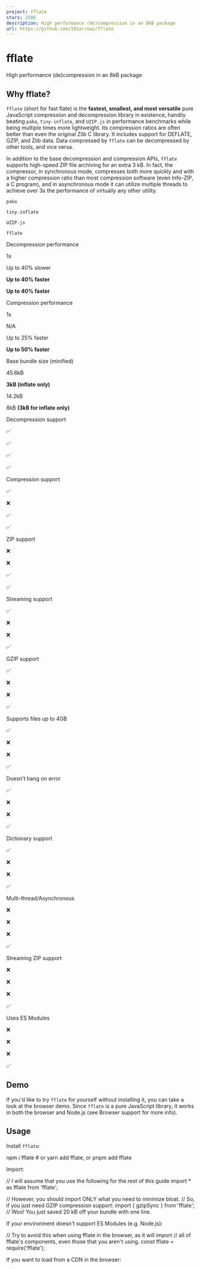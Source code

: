 ```yaml
---
project: fflate
stars: 2586
description: High performance (de)compression in an 8kB package
url: https://github.com/101arrowz/fflate
---
```


fflate
======

High performance (de)compression in an 8kB package

Why fflate?
-----------

`fflate` (short for fast flate) is the **fastest, smallest, and most versatile** pure JavaScript compression and decompression library in existence, handily beating `pako`, `tiny-inflate`, and `UZIP.js` in performance benchmarks while being multiple times more lightweight. Its compression ratios are often better than even the original Zlib C library. It includes support for DEFLATE, GZIP, and Zlib data. Data compressed by `fflate` can be decompressed by other tools, and vice versa.

In addition to the base decompression and compression APIs, `fflate` supports high-speed ZIP file archiving for an extra 3 kB. In fact, the compressor, in synchronous mode, compresses both more quickly and with a higher compression ratio than most compression software (even Info-ZIP, a C program), and in asynchronous mode it can utilize multiple threads to achieve over 3x the performance of virtually any other utility.

`pako`

`tiny-inflate`

`UZIP.js`

`fflate`

Decompression performance

1x

Up to 40% slower

**Up to 40% faster**

**Up to 40% faster**

Compression performance

1x

N/A

Up to 25% faster

**Up to 50% faster**

Base bundle size (minified)

45.6kB

**3kB (inflate only)**

14.2kB

8kB **(3kB for inflate only)**

Decompression support

✅

✅

✅

✅

Compression support

✅

❌

✅

✅

ZIP support

❌

❌

✅

✅

Streaming support

✅

❌

❌

✅

GZIP support

✅

❌

❌

✅

Supports files up to 4GB

✅

❌

❌

✅

Doesn't hang on error

✅

❌

❌

✅

Dictionary support

✅

❌

❌

✅

Multi-thread/Asynchronous

❌

❌

❌

✅

Streaming ZIP support

❌

❌

❌

✅

Uses ES Modules

❌

❌

❌

✅

Demo
----

If you'd like to try `fflate` for yourself without installing it, you can take a look at the browser demo. Since `fflate` is a pure JavaScript library, it works in both the browser and Node.js (see Browser support for more info).

Usage
-----

Install `fflate`:

npm i fflate # or yarn add fflate, or pnpm add fflate

Import:

// I will assume that you use the following for the rest of this guide
import \* as fflate from 'fflate';

// However, you should import ONLY what you need to minimize bloat.
// So, if you just need GZIP compression support:
import { gzipSync } from 'fflate';
// Woo! You just saved 20 kB off your bundle with one line.

If your environment doesn't support ES Modules (e.g. Node.js):

// Try to avoid this when using fflate in the browser, as it will import
// all of fflate's components, even those that you aren't using.
const fflate \= require('fflate');

If you want to load from a CDN in the browser:

<!--
You should use either UNPKG or jsDelivr (i.e. only one of the following)
Note that tree shaking is completely unsupported from the CDN. If you want
a small build without build tools, please ask me and I will make one manually
with only the features you need. This build is about 31kB, or 11.5kB gzipped.
\-->
<script src\="https://unpkg.com/fflate@0.8.2"\></script\>
<script src\="https://cdn.jsdelivr.net/npm/fflate@0.8.2/umd/index.js"\></script\>
<!-- Now, the global variable fflate contains the library -->

<!-- If you're going buildless but want ESM, import from Skypack -->
<script type\="module"\>
  import \* as fflate from 'https://cdn.skypack.dev/fflate@0.8.2?min';
</script\>

If you are using Deno:

// Don't use the ?dts Skypack flag; it isn't necessary for Deno support
// The @deno\-types comment adds TypeScript typings

// @deno\-types="https://cdn.skypack.dev/fflate@0.8.2/lib/index.d.ts"
import \* as fflate from 'https://cdn.skypack.dev/fflate@0.8.2?min';

If your environment doesn't support bundling:

// Again, try to import just what you need

// For the browser:
import \* as fflate from 'fflate/esm/browser.js';
// If the standard ESM import fails on Node (i.e. older version):
import \* as fflate from 'fflate/esm';

And use:

// This is an ArrayBuffer of data
const massiveFileBuf \= await fetch('/aMassiveFile').then(
  res \=> res.arrayBuffer()
);
// To use fflate, you need a Uint8Array
const massiveFile \= new Uint8Array(massiveFileBuf);
// Note that Node.js Buffers work just fine as well:
// const massiveFile = require('fs').readFileSync('aMassiveFile.txt');

// Higher level means lower performance but better compression
// The level ranges from 0 (no compression) to 9 (max compression)
// The default level is 6
const notSoMassive \= fflate.zlibSync(massiveFile, { level: 9 });
const massiveAgain \= fflate.unzlibSync(notSoMassive);
const gzipped \= fflate.gzipSync(massiveFile, {
  // GZIP-specific: the filename to use when decompressed
  filename: 'aMassiveFile.txt',
  // GZIP-specific: the modification time. Can be a Date, date string,
  // or Unix timestamp
  mtime: '9/1/16 2:00 PM'
});

`fflate` can autodetect a compressed file's format as well:

const compressed \= new Uint8Array(
  await fetch('/GZIPorZLIBorDEFLATE').then(res \=> res.arrayBuffer())
);
// Above example with Node.js Buffers:
// Buffer.from('H4sIAAAAAAAAE8tIzcnJBwCGphA2BQAAAA==', 'base64');

const decompressed \= fflate.decompressSync(compressed);

Using strings is easy with `fflate`'s string conversion API:

const buf \= fflate.strToU8('Hello world!');

// The default compression method is gzip
// Increasing mem may increase performance at the cost of memory
// The mem ranges from 0 to 12, where 4 is the default
const compressed \= fflate.compressSync(buf, { level: 6, mem: 8 });

// When you need to decompress:
const decompressed \= fflate.decompressSync(compressed);
const origText \= fflate.strFromU8(decompressed);
console.log(origText); // Hello world!

If you need to use an (albeit inefficient) binary string, you can set the second argument to `true`.

const buf \= fflate.strToU8('Hello world!');

// The second argument, latin1, is a boolean that indicates that the data
// is not Unicode but rather should be encoded and decoded as Latin-1.
// This is useful for creating a string from binary data that isn't
// necessarily valid UTF-8. However, binary strings are incredibly
// inefficient and tend to double file size, so they're not recommended.
const compressedString \= fflate.strFromU8(
  fflate.compressSync(buf),
  true
);
const decompressed \= fflate.decompressSync(
  fflate.strToU8(compressedString, true)
);
const origText \= fflate.strFromU8(decompressed);
console.log(origText); // Hello world!

You can use streams as well to incrementally add data to be compressed or decompressed:

// This example uses synchronous streams, but for the best experience
// you'll definitely want to use asynchronous streams.

let outStr \= '';
const gzipStream \= new fflate.Gzip({ level: 9 }, (chunk, isLast) \=> {
  // accumulate in an inefficient binary string (just an example)
  outStr += fflate.strFromU8(chunk, true);
});

// You can also attach the data handler separately if you don't want to
// do so in the constructor.
gzipStream.ondata \= (chunk, final) \=> { ... }

// Since this is synchronous, all errors will be thrown by stream.push()
gzipStream.push(chunk1);
gzipStream.push(chunk2);

...

// You should mark the last chunk by using true in the second argument
// In addition to being necessary for the stream to work properly, this
// will also set the isLast parameter in the handler to true.
gzipStream.push(lastChunk, true);

console.log(outStr); // The compressed binary string is now available

// The options parameter for compression streams is optional; you can
// provide one parameter (the handler) or none at all if you set
// deflateStream.ondata later.
const deflateStream \= new fflate.Deflate((chunk, final) \=> {
  console.log(chunk, final);
});

// If you want to create a stream from strings, use EncodeUTF8
const utfEncode \= new fflate.EncodeUTF8((data, final) \=> {
  // Chaining streams together is done by pushing to the
  // next stream in the handler for the previous stream
  deflateStream.push(data, final);
});

utfEncode.push('Hello'.repeat(1000));
utfEncode.push(' '.repeat(100));
utfEncode.push('world!'.repeat(10), true);

// The deflateStream has logged the compressed data

const inflateStream \= new fflate.Inflate();
inflateStream.ondata \= (decompressedChunk, final) \=> { ... };

let stringData \= '';

// Streaming UTF-8 decode is available too
const utfDecode \= new fflate.DecodeUTF8((data, final) \=> {
  stringData += data;
});

// Decompress streams auto-detect the compression method, as the
// non-streaming decompress() method does.
const dcmpStrm \= new fflate.Decompress((chunk, final) \=> {
  console.log(chunk, 'was encoded with GZIP, Zlib, or DEFLATE');
  utfDecode.push(chunk, final);
});

dcmpStrm.push(zlibJSONData1);
dcmpStrm.push(zlibJSONData2, true);

// This succeeds; the UTF-8 decoder chained with the unknown compression format
// stream to reach a string as a sink.
console.log(JSON.parse(stringData));

You can create multi-file ZIP archives easily as well. Note that by default, compression is enabled for all files, which is not useful when ZIPping many PNGs, JPEGs, PDFs, etc. because those formats are already compressed. You should either override the level on a per-file basis or globally to avoid wasting resources.

// Note that the asynchronous version (see below) runs in parallel and
// is \*much\* (up to 3x) faster for larger archives.
const zipped \= fflate.zipSync({
  // Directories can be nested structures, as in an actual filesystem
  'dir1': {
    'nested': {
      // You can use Unicode in filenames
      '你好.txt': fflate.strToU8('Hey there!')
    },
    // You can also manually write out a directory path
    'other/tmp.txt': new Uint8Array(\[97, 98, 99, 100\])
  },

  // You can also provide compression options
  'massiveImage.bmp': \[aMassiveFile, {
    level: 9,
    mem: 12
  }\],
  // PNG is pre-compressed; no need to waste time
  'superTinyFile.png': \[aPNGFile, { level: 0 }\],

  // Directories take options too
  'exec': \[{
    'hello.sh': \[fflate.strToU8('echo hello world'), {
      // ZIP only: Set the operating system to Unix
      os: 3,
      // ZIP only: Make this file executable on Unix
      attrs: 0o755 << 16
    }\]
  }, {
    // ZIP and GZIP support mtime (defaults to current time)
    mtime: new Date('10/20/2020')
  }\]
}, {
  // These options are the defaults for all files, but file-specific
  // options take precedence.
  level: 1,
  // Obfuscate last modified time by default 
  mtime: new Date('1/1/1980')
});

// If you write the zipped data to myzip.zip and unzip, the folder
// structure will be outputted as:

// myzip.zip (original file)
// dir1
// |-> nested
// |   |-> 你好.txt
// |-> other
// |   |-> tmp.txt
// massiveImage.bmp
// superTinyFile.png

// When decompressing, folders are not nested; all filepaths are fully
// written out in the keys. For example, the return value may be:
// { 'nested/directory/structure.txt': Uint8Array(2) \[97, 97\] }
const decompressed \= fflate.unzipSync(zipped, {
  // You may optionally supply a filter for files. By default, all files in a
  // ZIP archive are extracted, but a filter can save resources by telling
  // the library not to decompress certain files
  filter(file) {
    // Don't decompress the massive image or any files larger than 10 MiB
    return file.name != 'massiveImage.bmp' && file.originalSize <= 10\_000\_000;
  }
});

If you need extremely high performance or custom ZIP compression formats, you can use the highly-extensible ZIP streams. They take streams as both input and output. You can even use custom compression/decompression algorithms from other libraries, as long as they are defined in the ZIP spec (see section 4.4.5). If you'd like more info on using custom compressors, feel free to ask.

// ZIP object
// Can also specify zip.ondata outside of the constructor
const zip \= new fflate.Zip((err, dat, final) \=> {
  if (!err) {
    // output of the streams
    console.log(dat, final);
  }
});

const helloTxt \= new fflate.ZipDeflate('hello.txt', {
  level: 9
});

// Always add streams to ZIP archives before pushing to those streams
zip.add(helloTxt);

helloTxt.push(chunk1);
// Last chunk
helloTxt.push(chunk2, true);

// ZipPassThrough is like ZipDeflate with level 0, but allows for tree shaking
const nonStreamingFile \= new fflate.ZipPassThrough('test.png');
zip.add(nonStreamingFile);
// If you have data already loaded, just .push(data, true)
nonStreamingFile.push(pngData, true);

// You need to call .end() after finishing
// This ensures the ZIP is valid
zip.end();

// Unzip object
const unzipper \= new fflate.Unzip();

// This function will almost always have to be called. It is used to support
// compression algorithms such as BZIP2 or LZMA in ZIP files if just DEFLATE
// is not enough (though it almost always is).
// If your ZIP files are not compressed, this line is not needed.
unzipper.register(fflate.UnzipInflate);

const neededFiles \= \['file1.txt', 'example.json'\];

// Can specify handler in constructor too
unzipper.onfile \= file \=> {
  // file.name is a string, file is a stream
  if (neededFiles.includes(file.name)) {
    file.ondata \= (err, dat, final) \=> {
      // Stream output here
      console.log(dat, final);
    };
    
    console.log('Reading:', file.name);

    // File sizes are sometimes not set if the ZIP file did not encode
    // them, so you may want to check that file.size != undefined
    console.log('Compressed size', file.size);
    console.log('Decompressed size', file.originalSize);

    // You should only start the stream if you plan to use it to improve
    // performance. Only after starting the stream will ondata be called.
    // This method will throw if the compression method hasn't been registered
    file.start();
  }
};

// Try to keep under 5,000 files per chunk to avoid stack limit errors
// For example, if all files are a few kB, multi-megabyte chunks are OK
// If files are mostly under 100 bytes, 64kB chunks are the limit
unzipper.push(zipChunk1);
unzipper.push(zipChunk2);
unzipper.push(zipChunk3, true);

As you may have guessed, there is an asynchronous version of every method as well. Unlike most libraries, this will cause the compression or decompression run in a separate thread entirely and automatically by using Web (or Node) Workers. This means that the processing will not block the main thread at all.

Note that there is a significant initial overhead to using workers of about 50ms for each asynchronous function. For instance, if you call `unzip` ten times, the overhead only applies for the first call, but if you call `unzip` and `zlib`, they will each cause the 50ms delay. For small (under about 50kB) payloads, the asynchronous APIs will be much slower. However, if you're compressing larger files/multiple files at once, or if the synchronous API causes the main thread to hang for too long, the callback APIs are an order of magnitude better.

import {
  gzip, zlib, AsyncGzip, zip, unzip, strFromU8,
  Zip, AsyncZipDeflate, Unzip, AsyncUnzipInflate
} from 'fflate';

// Workers will work in almost any browser (even IE11!)
// All of the async APIs use a node-style callback as so:
const terminate \= gzip(aMassiveFile, (err, data) \=> {
  if (err) {
    // The compressed data was likely corrupt, so we have to handle
    // the error.
    return;
  }
  // Use data however you like
  console.log(data.length);
});

if (needToCancel) {
  // The return value of any of the asynchronous APIs is a function that,
  // when called, will immediately cancel the operation. The callback
  // will not be called.
  terminate();
}

// If you wish to provide options, use the second argument.

// The consume option will render the data inside aMassiveFile unusable,
// but can improve performance and dramatically reduce memory usage.
zlib(aMassiveFile, { consume: true, level: 9 }, (err, data) \=> {
  // Use the data
});

// Asynchronous streams are similar to synchronous streams, but the
// handler has the error that occurred (if any) as the first parameter,
// and they don't block the main thread.

// Additionally, any buffers that are pushed in will be consumed and
// rendered unusable; if you need to use a buffer you push in, you
// should clone it first.
const gzs \= new AsyncGzip({ level: 9, mem: 12, filename: 'hello.txt' });
let wasCallbackCalled \= false;
gzs.ondata \= (err, chunk, final) \=> {
  // Note the new err parameter
  if (err) {
    // Note that after this occurs, the stream becomes corrupt and must
    // be discarded. You can't continue pushing chunks and expect it to
    // work.
    console.error(err);
    return;
  }
  wasCallbackCalled \= true;
}
gzs.push(chunk);

// Since the stream is asynchronous, the callback will not be called
// immediately. If such behavior is absolutely necessary (it shouldn't
// be), use synchronous streams.
console.log(wasCallbackCalled) // false

// To terminate an asynchronous stream's internal worker, call
// stream.terminate().
gzs.terminate();

// This is way faster than zipSync because the compression of multiple
// files runs in parallel. In fact, the fact that it's parallelized
// makes it faster than most standalone ZIP CLIs. The effect is most
// significant for multiple large files; less so for many small ones.
zip({ f1: aMassiveFile, 'f2.txt': anotherMassiveFile }, {
  // The options object is still optional, you can still do just
  // zip(archive, callback)
  level: 6
}, (err, data) \=> {
  // Save the ZIP file
});

// unzip is the only async function without support for consume option
// It is parallelized, so unzip is also often much faster than unzipSync
unzip(aMassiveZIPFile, (err, unzipped) \=> {
  // If the archive has data.xml, log it here
  console.log(unzipped\['data.xml'\]);
  // Conversion to string
  console.log(strFromU8(unzipped\['data.xml'\]))
});

// Streaming ZIP archives can accept asynchronous streams. This automatically
// uses multicore compression.
const zip \= new Zip();
zip.ondata \= (err, chunk, final) \=> { ... };
// The JSON and BMP are compressed in parallel
const exampleFile \= new AsyncZipDeflate('example.json');
zip.add(exampleFile);
exampleFile.push(JSON.stringify({ large: 'object' }), true);
const exampleFile2 \= new AsyncZipDeflate('example2.bmp', { level: 9 });
zip.add(exampleFile2);
exampleFile2.push(ec2a);
exampleFile2.push(ec2b);
exampleFile2.push(ec2c);
...
exampleFile2.push(ec2Final, true);
zip.end();

// Streaming Unzip should register the asynchronous inflation algorithm
// for parallel processing.
const unzip \= new Unzip(stream \=> {
  if (stream.name.endsWith('.json')) {
    stream.ondata \= (err, chunk, final) \=> { ... };
    stream.start();

    if (needToCancel) {
      // To cancel these streams, call .terminate()
      stream.terminate();
    }
  }
});
unzip.register(AsyncUnzipInflate);
unzip.push(data, true);

See the documentation for more detailed information about the API.

Bundle size estimates
---------------------

The bundle size measurements for `fflate` on sites like Bundlephobia include every feature of the library and should be seen as an upper bound. As long as you are using tree shaking or dead code elimination, this table should give you a general idea of `fflate`'s bundle size for the features you need.

The maximum bundle size that is possible with `fflate` is about 31kB (11.5kB gzipped) if you use every single feature, but feature parity with `pako` is only around 10kB (as opposed to 45kB from `pako`). If your bundle size increases dramatically after adding `fflate`, please create an issue.

Feature

Bundle size (minified)

Nearest competitor

Decompression

3kB

`tiny-inflate`

Compression

5kB

`UZIP.js`, 2.84x larger

Async decompression

4kB (1kB + raw decompression)

N/A

Async compression

6kB (1kB + raw compression)

N/A

ZIP decompression

5kB (2kB + raw decompression)

`UZIP.js`, 2.84x larger

ZIP compression

7kB (2kB + raw compression)

`UZIP.js`, 2.03x larger

GZIP/Zlib decompression

4kB (1kB + raw decompression)

`pako`, 11.4x larger

GZIP/Zlib compression

5kB (1kB + raw compression)

`pako`, 9.12x larger

Streaming decompression

4kB (1kB + raw decompression)

`pako`, 11.4x larger

Streaming compression

5kB (1kB + raw compression)

`pako`, 9.12x larger

What makes `fflate` so fast?
----------------------------

Many JavaScript compression/decompression libraries exist. However, the most popular one, `pako`, is merely a clone of Zlib rewritten nearly line-for-line in JavaScript. Although it is by no means poorly made, `pako` doesn't recognize the many differences between JavaScript and C, and therefore is suboptimal for performance. Moreover, even when minified, the library is 45 kB; it may not seem like much, but for anyone concerned with optimizing bundle size (especially library authors), it's more weight than necessary.

Note that there exist some small libraries like `tiny-inflate` for solely decompression, and with a minified size of 3 kB, it can be appealing; however, its performance is lackluster, typically 40% worse than `pako` in my tests.

`UZIP.js` is both faster (by up to 40%) and smaller (14 kB minified) than `pako`, and it contains a variety of innovations that make it excellent for both performance and compression ratio. However, the developer made a variety of tiny mistakes and inefficient design choices that make it imperfect. Moreover, it does not support GZIP or Zlib data directly; one must remove the headers manually to use `UZIP.js`.

So what makes `fflate` different? It takes the brilliant innovations of `UZIP.js` and optimizes them while adding direct support for GZIP and Zlib data. And unlike all of the above libraries, it uses ES Modules to allow for partial builds through tree shaking, meaning that it can rival even `tiny-inflate` in size while maintaining excellent performance. The end result is a library that, in total, weighs 8kB minified for the core build (3kB for decompression only and 5kB for compression only), is about 15% faster than `UZIP.js` or up to 60% faster than `pako`, and achieves the same or better compression ratio than the rest.

Before you decide that `fflate` is the end-all compression library, you should note that JavaScript simply cannot rival the performance of a native program. If you're only using Node.js, it's probably better to use the native Zlib bindings, which tend to offer the best performance. Though note that even against Zlib, `fflate` is only around 30% slower in decompression and 10% slower in compression, and can still achieve better compression ratios!

What about `CompressionStream`?
-------------------------------

Like `fflate`, the Compression Streams API provides DEFLATE, GZIP, and Zlib compression and decompression support. It's a good option if you'd like to compress or decompress data without installing any third-party libraries, and it wraps native Zlib bindings to achieve better performance than what most JavaScript programs can achieve.

However, browsers do not offer any native non-streaming compression API, and `CompressionStream` has surprisingly poor performance on data already loaded into memory; `fflate` tends to be faster even for files that are dozens of megabytes large. Similarly, `fflate` is much faster for files under a megabyte because it avoids marshalling overheads. Even when streaming hundreds of megabytes of data, the native API usually performs between 30% faster and 10% slower than `fflate`. And Compression Streams have many other disadvantages - no ability to control compression level, poor support for older browsers, no ZIP support, etc.

If you'd still prefer to depend upon a native browser API but want to support older browsers, you can use an `fflate`\-based Compression Streams ponyfill.

Browser support
---------------

`fflate` makes heavy use of typed arrays (`Uint8Array`, `Uint16Array`, etc.). Typed arrays can be polyfilled at the cost of performance, but the most recent browser that doesn't support them is from 2011, so I wouldn't bother.

The asynchronous APIs also use `Worker`, which is not supported in a few browsers (however, the vast majority of browsers that support typed arrays support `Worker`).

Other than that, `fflate` is completely ES3, meaning you probably won't even need a bundler to use it.

Testing
-------

You can validate the performance of `fflate` with `npm test`. It validates that the module is working as expected, ensures the outputs are no more than 5% larger than competitors at max compression, and outputs performance metrics to `test/results`.

Note that the time it takes for the CLI to show the completion of each test is not representative of the time each package took, so please check the JSON output if you want accurate measurements.

License
-------

This software is MIT Licensed, with special exemptions for projects and organizations as noted below:

-   SheetJS is exempt from MIT licensing and may license any source code from this software under the BSD Zero Clause License
